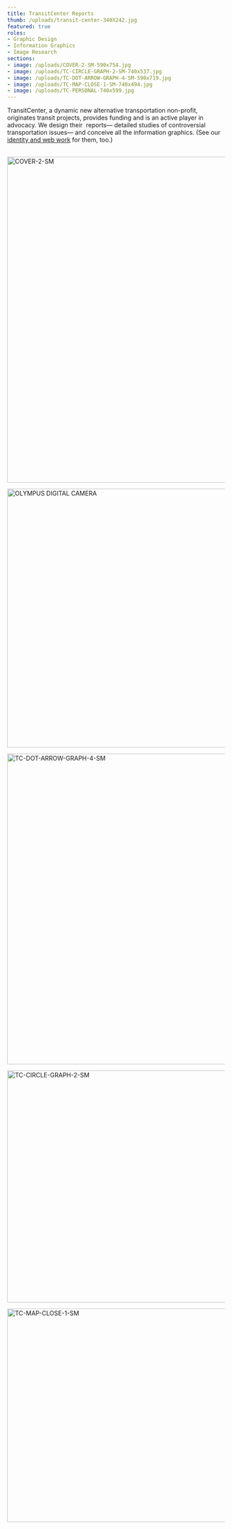 ```yaml
---
title: TransitCenter Reports
thumb: /uploads/transit-center-340X242.jpg
featured: true
roles:
- Graphic Design
- Information Graphics
- Image Research
sections:
- image: /uploads/COVER-2-SM-590x754.jpg
- image: /uploads/TC-CIRCLE-GRAPH-2-SM-740x537.jpg
- image: /uploads/TC-DOT-ARROW-GRAPH-4-SM-590x719.jpg
- image: /uploads/TC-MAP-CLOSE-1-SM-740x494.jpg
- image: /uploads/TC-PERSONAL-740x599.jpg
---
```

<p class="p2">TransitCenter, a dynamic new alternative transportation non-profit, originates transit projects, provides funding and is an active player in advocacy. We design their<span class="Apple-converted-space">  </span>reports— detailed studies of controversial transportation issues— and conceive all the information graphics. (See our <a title="Transit Center" href="/portfolio/transit-center/"><span class="s1">identity and web work</span></a> for them, too.)


<p class="p2"> <img class="alignnone wp-image-1387 size-medium" src="{{ site.baseurl }}/assets/COVER-2-SM-590x754.jpg" alt="COVER-2-SM" width="590" height="754" />


<p class="p2"><img class="alignnone size-large wp-image-1388" src="{{ site.baseurl }}/assets/TC-PERSONAL-740x599.jpg" alt="OLYMPUS DIGITAL CAMERA" width="740" height="599" />


<p class="p2"><img class="alignnone wp-image-1389 size-medium" src="{{ site.baseurl }}/assets/TC-DOT-ARROW-GRAPH-4-SM-590x719.jpg" alt="TC-DOT-ARROW-GRAPH-4-SM" width="590" height="719" />


<p class="p2"><img class="alignnone size-large wp-image-1390" src="{{ site.baseurl }}/assets/TC-CIRCLE-GRAPH-2-SM-740x537.jpg" alt="TC-CIRCLE-GRAPH-2-SM" width="740" height="537" />


<p class="p2"><img class="alignnone size-large wp-image-1391" src="{{ site.baseurl }}/assets/TC-MAP-CLOSE-1-SM-740x494.jpg" alt="TC-MAP-CLOSE-1-SM" width="740" height="494" />
